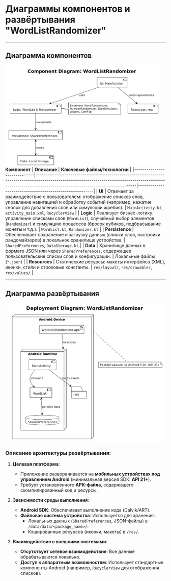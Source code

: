 # Диаграммы компонентов и развёртывания "WordListRandomizer"

---
## Диаграмма компонентов
<custom-element data-json="%7B%22type%22%3A%22table-metadata%22%2C%22attributes%22%3A%7B%22title%22%3A%22%D0%A1%D1%82%D1%80%D1%83%D0%BA%D1%82%D1%83%D1%80%D0%B0%20%D0%BA%D0%BE%D0%BC%D0%BF%D0%BE%D0%BD%D0%B5%D0%BD%D1%82%D0%BE%D0%B2%20%D0%BF%D1%80%D0%B8%D0%BB%D0%BE%D0%B6%D0%B5%D0%BD%D0%B8%D1%8F%22%7D%7D" />

![Диаграмма компонентов](https://raw.githubusercontent.com/ilyamzr/WordListRandomiser/main/Diagrams/Images/component_diagram.png)
   **Компонент**               | **Описание**                                                                                                                                                                                                 | **Ключевые файлы/технологии**                          |
 |-----------------------------|-------------------------------------------------------------------------------------------------------------------------------------------------------------------------------------------------------------|--------------------------------------------------------|
 | **UI**                      | Отвечает за взаимодействие с пользователем: отображение списков слов, управление навигацией и обработку событий (например, нажатие кнопок для добавления слов или симуляции жребия).                                | `MainActivity.kt`, `activity_main.xml`, `RecyclerView` |
 | **Logic**                   | Реализует бизнес-логику: управление списками слов (`WordList`), случайный выбор элементов (`Randomizer`) и симуляцию процессов (бросок кубиков, подбрасывание монеты и т.д.).                                      | `WordList.kt`, `Randomizer.kt`                        |
 | **Persistence**             | Обеспечивает сохранение и загрузку данных (списки слов, настройки рандомайзеров) в локальное хранилище устройства.                                                                                                      | `SharedPreferences`, `DataStorage.kt`                 |
 | **Data**                    | Хранилище данных в формате JSON или через `SharedPreferences`, содержащее пользовательские списки слов и конфигурации.                                                                                              | Локальные файлы (`*.json`)                             |
 | **Resources**               | Статические ресурсы: макеты интерфейса (XML), иконки, стили и строковые константы.                                                                                                                           | `res/layout/`, `res/drawable/`, `res/values/`         |

---
## Диаграмма развёртывания
![Диаграмма развёртывания](https://raw.githubusercontent.com/ilyamzr/WordListRandomiser/main/Diagrams/Images/deploy_diag.png)

### Описание архитектуры развёртывания:
1. **Целевая платформа**:
   - Приложение разворачивается на **мобильных устройствах под управлением Android** (минимальная версия SDK: **API 21+**).
   - Требует установленного **APK-файла**, содержащего скомпилированный код и ресурсы.

2. **Зависимости среды выполнения**:
   - **Android SDK**: Обеспечивает выполнение кода (Dalvik/ART).
   - **Файловая система устройства**: Используется для хранения:
     - Локальных данных (`SharedPreferences`, JSON-файлы) в `/data/data/<package_name>/`.
     - Кэшированных ресурсов (иконки, макеты) в `/res/`.

3. **Взаимодействие с внешними системами**:
   - **Отсутствует сетевое взаимодействие**: Все данные обрабатываются локально.
   - **Доступ к аппаратным возможностям**: Использует стандартные компоненты Android (например, `RecyclerView` для отображения списков).
